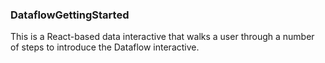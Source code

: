 ### DataflowGettingStarted

This is a React-based data interactive that walks a user through a number of steps to introduce the Dataflow interactive.
